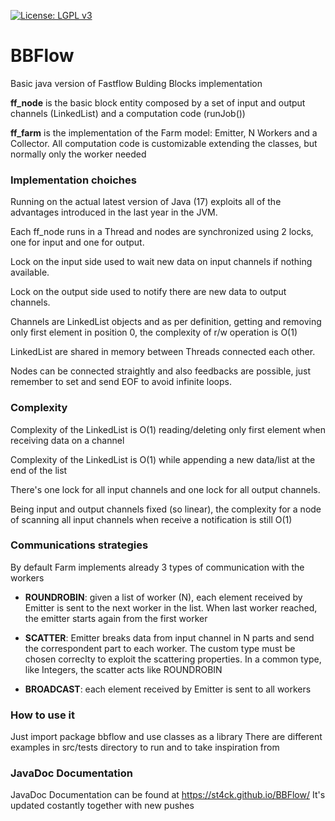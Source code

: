 [![License: LGPL v3](https://img.shields.io/badge/License-LGPL%20v3-blue.svg)](https://github.com/st4ck/BBFlow/blob/master/LICENSE)

# BBFlow
Basic java version of Fastflow Bulding Blocks implementation

**ff_node** is the basic block entity composed by a set of input and output channels (LinkedList<T>) and a computation code (runJob())
  
**ff_farm** is the implementation of the Farm model: Emitter, N Workers and a Collector. All computation code is customizable extending the classes, but normally only the worker needed
  

### Implementation choiches
Running on the actual latest version of Java (17) exploits all of the advantages introduced in the last year in the JVM.
  
Each ff_node runs in a Thread and nodes are synchronized using 2 locks, one for input and one for output.
  
Lock on the input side used to wait new data on input channels if nothing available.
  
Lock on the output side used to notify there are new data to output channels.
  
Channels are LinkedList objects and as per definition, getting and removing only first element in position 0, the complexity of r/w operation is O(1)
  
LinkedList are shared in memory between Threads connected each other.
  
Nodes can be connected straightly and also feedbacks are possible, just remember to set and send EOF to avoid infinite loops.
  

### Complexity
Complexity of the LinkedList is O(1) reading/deleting only first element when receiving data on a channel
  
Complexity of the LinkedList is O(1) while appending a new data/list at the end of the list
  
There's one lock for all input channels and one lock for all output channels.
  
Being input and output channels fixed (so linear), the complexity for a node of scanning all input channels when receive a notification is still O(1)
  

### Communications strategies
By default Farm implements already 3 types of communication with the workers
  
- **ROUNDROBIN**: given a list of worker (N), each element received by Emitter is sent to the next worker in the list. When last worker reached, the emitter starts again from the first worker
  
- **SCATTER**: Emitter breaks data from input channel in N parts and send the correspondent part to each worker. The custom type must be chosen correclty to exploit the scattering properties. In a common type, like Integers, the scatter acts like ROUNDROBIN
  
- **BROADCAST**: each element received by Emitter is sent to all workers
  
### How to use it
Just import package bbflow and use classes as a library
There are different examples in src/tests directory to run and to take inspiration from

### JavaDoc Documentation
JavaDoc Documentation can be found at https://st4ck.github.io/BBFlow/
It's updated costantly together with new pushes
